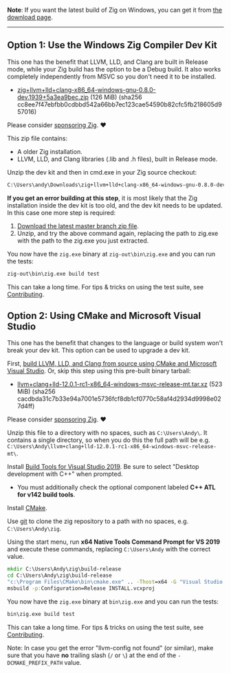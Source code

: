 **Note**: If you want the latest build of Zig on Windows, you can get it from [the download page](https://ziglang.org/download/).

***

## Option 1: Use the Windows Zig Compiler Dev Kit

This one has the benefit that LLVM, LLD, and Clang are built in Release mode, while your Zig build has the option to be a Debug build. It also works completely independently from MSVC so you don't need it to be installed.

* [zig+llvm+lld+clang-x86_64-windows-gnu-0.8.0-dev.1939+5a3ea9bec.zip](https://ziglang.org/deps/zig+llvm+lld+clang-x86_64-windows-gnu-0.8.0-dev.1939+5a3ea9bec.zip) (126 MiB) (sha256 cc8ee7f47ebfbb0cdbbd542a66bb7ec123cae54590b82cfc5fb218605d957016)

Please consider [sponsoring Zig](https://github.com/sponsors/ziglang). ❤️ 

This zip file contains:

 * A older Zig installation.
 * LLVM, LLD, and Clang libraries (.lib and .h files), built in Release mode.

Unzip the dev kit and then in cmd.exe in your Zig source checkout:

```bat
C:\Users\andy\Downloads\zig+llvm+lld+clang-x86_64-windows-gnu-0.8.0-dev.1939+5a3ea9bec\bin\zig.exe build -Dstage1 --search-prefix C:\Users\andy\Downloads\zig+llvm+lld+clang-x86_64-windows-gnu-0.8.0-dev.1939+5a3ea9bec --zig-lib-dir C:\zig\lib
```

**If you get an error building at this step**, it is most likely that the Zig installation inside the dev kit is too old, and the dev kit needs to be updated. In this case one more step is required:

 1. [Download the latest master branch zip file](https://ziglang.org/download/#release-master).
 2. Unzip, and try the above command again, replacing the path to zig.exe with the path to the zig.exe you just extracted.

You now have the `zig.exe` binary at `zig-out\bin\zig.exe` and you can run the tests:

```bat
zig-out\bin\zig.exe build test
```

This can take a long time. For tips & tricks on using the test suite, see [Contributing](https://github.com/ziglang/zig/blob/master/CONTRIBUTING.md#editing-source-code).

## Option 2: Using CMake and Microsoft Visual Studio

This one has the benefit that changes to the language or build system won't break your dev kit. This option can be used to upgrade a dev kit.

First, [build LLVM, LLD, and Clang from source using CMake and Microsoft Visual Studio](https://github.com/ziglang/zig/wiki/How-to-build-LLVM,-libclang,-and-liblld-from-source#windows). Or, skip this step using this pre-built binary tarball:

* [llvm+clang+lld-12.0.1-rc1-x86_64-windows-msvc-release-mt.tar.xz](https://ziglang.org/deps/llvm%2bclang%2blld-12.0.1-rc1-x86_64-windows-msvc-release-mt.tar.xz) (523 MiB) (sha256 cacdbda31c7b33e94a7001e5736fcf8db1cf0770c58af4d2934d9998e027d4ff)

Please consider [sponsoring Zig](https://github.com/sponsors/ziglang). ❤️ 

Unzip this file to a directory with no spaces, such as `C:\Users\Andy\`. It contains a single directory, so when you do this the full path will be e.g. `C:\Users\Andy\llvm+clang+lld-12.0.1-rc1-x86_64-windows-msvc-release-mt\`.

Install [Build Tools for Visual Studio 2019](https://visualstudio.microsoft.com/downloads/#build-tools-for-visual-studio-2019). Be sure to select "Desktop development with C++" when prompted.
 * You must additionally check the optional component labeled **C++ ATL for v142 build tools**.

Install [CMake](http://cmake.org).

Use [git](https://git-scm.com/) to clone the zig repository to a path with no spaces, e.g. `C:\Users\Andy\zig`.

Using the start menu, run **x64 Native Tools Command Prompt for VS 2019** and execute these commands, replacing `C:\Users\Andy` with the correct value.

```bat
mkdir C:\Users\Andy\zig\build-release
cd C:\Users\Andy\zig\build-release
"c:\Program Files\CMake\bin\cmake.exe" .. -Thost=x64 -G "Visual Studio 16 2019" -A x64 -DCMAKE_PREFIX_PATH=C:\Users\Andy\llvm+clang+lld-12.0.1-rc1-x86_64-windows-msvc-release-mt -DCMAKE_BUILD_TYPE=Release
msbuild -p:Configuration=Release INSTALL.vcxproj
```

You now have the `zig.exe` binary at `bin\zig.exe` and you can run the tests:

```bat
bin\zig.exe build test
```

This can take a long time. For tips & tricks on using the test suite, see [Contributing](https://github.com/ziglang/zig/blob/master/CONTRIBUTING.md#editing-source-code).

Note: In case you get the error "llvm-config not found" (or similar), make sure that you have **no** trailing slash (`/` or `\`) at the end of the `-DCMAKE_PREFIX_PATH` value. 
